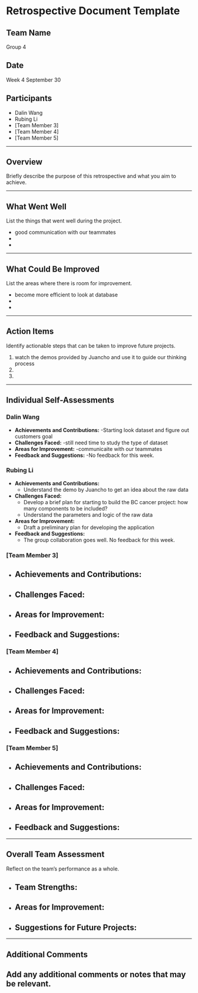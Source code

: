 # Retrospective Document Template

## Team Name
Group 4

## Date
Week 4 September 30

## Participants
- Dalin Wang
- Rubing Li
- [Team Member 3]
- [Team Member 4]
- [Team Member 5]

---

## Overview
Briefly describe the purpose of this retrospective and what you aim to achieve.

---

## What Went Well
List the things that went well during the project.
- good communication with our teammates
-
-

---

## What Could Be Improved
List the areas where there is room for improvement.
- become more efficient to look at database
-
-

---

## Action Items
Identify actionable steps that can be taken to improve future projects.
1. watch the demos provided by Juancho and use it to guide our thinking process
2.
3.

---

## Individual Self-Assessments
### Dalin Wang
- **Achievements and Contributions:**
  -Starting look dataset and figure out customers goal
- **Challenges Faced:**
  -still need time to study the type of dataset
- **Areas for Improvement:**
  -communicaite with our teammates
- **Feedback and Suggestions:**
  -No feedback for this week.

### Rubing Li
- **Achievements and Contributions:**
  - Understand the demo by Juancho to get an idea about the raw data
- **Challenges Faced:**
  - Develop a brief plan for starting to build the BC cancer project: how many components to be included?
  - Understand the parameters and logic of the raw data
- **Areas for Improvement:**
  - Draft a preliminary plan for developing the application 
- **Feedback and Suggestions:**
  - The group collaboration goes well. No feedback for this week. 

### [Team Member 3]
- **Achievements and Contributions:**
  -
- **Challenges Faced:**
  -
- **Areas for Improvement:**
  -
- **Feedback and Suggestions:**
  -

### [Team Member 4]
- **Achievements and Contributions:**
  -
- **Challenges Faced:**
  -
- **Areas for Improvement:**
  -
- **Feedback and Suggestions:**
  -

### [Team Member 5]
- **Achievements and Contributions:**
  -
- **Challenges Faced:**
  -
- **Areas for Improvement:**
  -
- **Feedback and Suggestions:**
  -

---

## Overall Team Assessment
Reflect on the team’s performance as a whole.
- **Team Strengths:**
  -
- **Areas for Improvement:**
  -
- **Suggestions for Future Projects:**
  -

---

## Additional Comments
Add any additional comments or notes that may be relevant.
-
